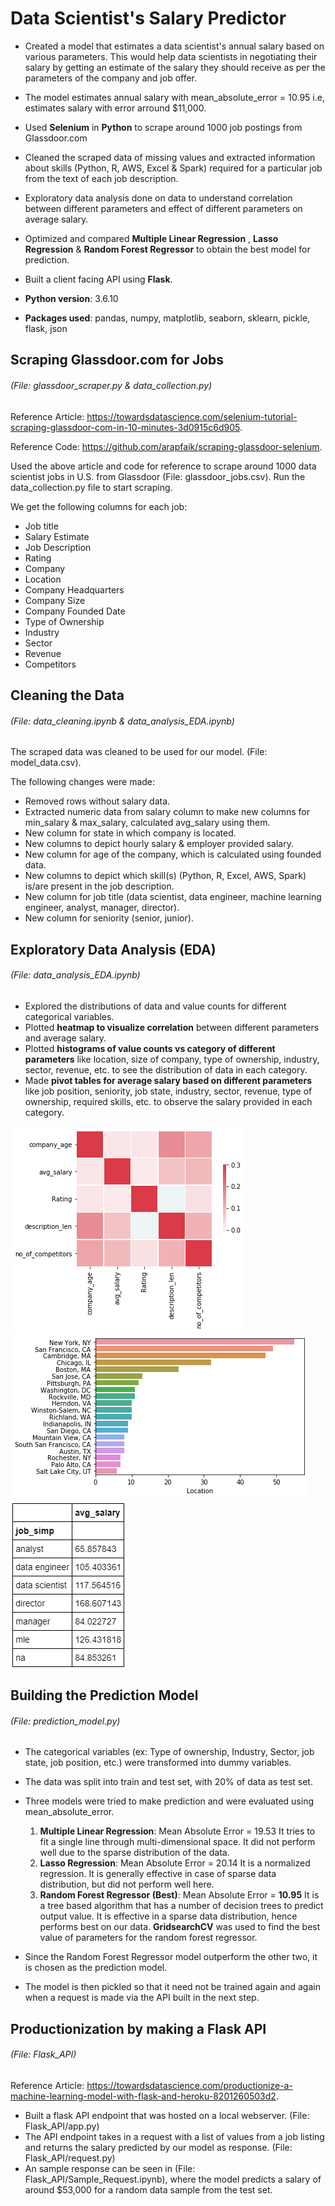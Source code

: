 # Data Scientist's Salary Predictor
* Created a model that estimates a data scientist's annual salary based on various parameters. This would help data scientists in negotiating their salary by getting an estimate of the salary they should receive as per the parameters of the company and job offer. 
* The model estimates annual salary with mean_absolute_error = 10.95 i.e, estimates salary with error arround $11,000.

* Used __Selenium__ in __Python__ to scrape around 1000 job postings from Glassdoor.com
* Cleaned the scraped data of missing values and extracted information about skills (Python, R, AWS, Excel & Spark) required for a particular job from the text of each job description. 
* Exploratory data analysis done on data to understand correlation between different parameters and effect of different parameters on average salary.
* Optimized and compared __Multiple Linear Regression__ , __Lasso Regression__ & __Random Forest Regressor__ to obtain the best model for prediction.
* Built a client facing API using __Flask__.

* __Python version__: 3.6.10
* __Packages used__: pandas, numpy, matplotlib, seaborn, sklearn, pickle, flask, json 

## Scraping Glassdoor.com for Jobs
###### (File: glassdoor_scraper.py & data_collection.py)
Reference Article: https://towardsdatascience.com/selenium-tutorial-scraping-glassdoor-com-in-10-minutes-3d0915c6d905.

Reference Code: https://github.com/arapfaik/scraping-glassdoor-selenium.

Used the above article and code for reference to scrape around 1000 data scientist jobs in U.S. from Glassdoor (File: glassdoor_jobs.csv). Run the data_collection.py file to start scraping.

We get the following columns for each job:
  * Job title
  * Salary Estimate
  * Job Description
  * Rating
  * Company
  * Location
  * Company Headquarters
  * Company Size
  * Company Founded Date
  * Type of Ownership
  * Industry
  * Sector
  * Revenue
  * Competitors
  
## Cleaning the Data
###### (File: data_cleaning.ipynb & data_analysis_EDA.ipynb)
The scraped data was cleaned to be used for our model. (File: model_data.csv).

The following changes were made:
  * Removed rows without salary data.
  * Extracted numeric data from salary column to make new columns for min_salary & max_salary, calculated avg_salary using them.
  * New column for state in which company is located.
  * New columns to depict hourly salary & employer provided salary.
  * New column for age of the company, which is calculated using founded data.
  * New columns to depict which skill(s) (Python, R, Excel, AWS, Spark) is/are present in the job description.
  * New column for job title (data scientist, data engineer, machine learning engineer, analyst, manager, director).
  * New column for seniority (senior, junior). 
  
## Exploratory Data Analysis (EDA)
###### (File: data_analysis_EDA.ipynb)
* Explored the distributions of data and value counts for different categorical variables. 
* Plotted __heatmap to visualize correlation__ between different parameters and average salary.
* Plotted __histograms of value counts vs category of different parameters__ like location, size of company, type of ownership, industry, sector, revenue, etc. to see the distribution of data in each category.
* Made __pivot tables for average salary based on different parameters__ like job position, seniority, job state, industry, sector, revenue, type of ownership, required skills, etc. to observe the salary provided in each category.

![alt text](https://github.com/chinmaysharmacs10/Data_Scientist_Salary_Predictor/blob/master/Pictures/correlation.png "Correlation between parameters and average salary")
![alt text](https://github.com/chinmaysharmacs10/Data_Scientist_Salary_Predictor/blob/master/Pictures/location.png "Location vs number of jobs")
![alt text](https://github.com/chinmaysharmacs10/Data_Scientist_Salary_Predictor/blob/master/Pictures/pivot_table.PNG "Pivot table")


## Building the Prediction Model
###### (File: prediction_model.py)
* The categorical variables (ex: Type of ownership, Industry, Sector, job state, job position, etc.) were transformed into dummy variables.
* The data was split into train and test set, with 20% of data as test set.
* Three models were tried to make prediction and were evaluated using mean_absolute_error.
  1. __Multiple Linear Regression__: Mean Absolute Error = 19.53
     It tries to fit a single line through multi-dimensional space. It did not perform well due to the sparse distribution of the data.
  2. __Lasso Regression__: Mean Absolute Error = 20.14
     It is a normalized regression. It is generally effective in case of sparse data distribution, but did not perform well here.
  3. __Random Forest Regressor (Best)__: Mean Absolute Error = __10.95__
     It is a tree based algorithm that has a number of decision trees to predict output value. It is effective in a sparse data distribution, hence performs best on our data. __GridsearchCV__ was used to find the best value of parameters for the random forest regressor.
     
* Since the Random Forest Regressor model outperform the other two, it is chosen as the prediction model.
* The model is then pickled so that it need not be trained again and again when a request is made via the API built in the next step.
     

## Productionization by making a Flask API
###### (File: Flask_API)
Reference Article: https://towardsdatascience.com/productionize-a-machine-learning-model-with-flask-and-heroku-8201260503d2.

* Built a flask API endpoint that was hosted on a local webserver. (File: Flask_API/app.py)
* The API endpoint takes in a request with a list of values from a job listing and returns the salary predicted by our model as response. (File: Flask_API/request.py)
* An sample response can be seen in (File: Flask_API/Sample_Request.ipynb), where the model predicts a salary of around $53,000 for a random data sample from the test set.

